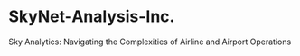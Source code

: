 # SkyNet-Analysis-Inc.
Sky Analytics: Navigating the Complexities of Airline and Airport Operations

